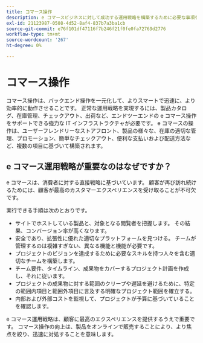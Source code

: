 ```yaml
---
title: コマース操作
description: e コマースビジネスに対して成功する運用戦略を構築するために必要な事項を説明します。
exl-id: 21123987-0508-4d52-8af4-837b7a3ba1cb
source-git-commit: e76f101df47116f7b246f21f0fe0fa72769d2776
workflow-type: tm+mt
source-wordcount: '267'
ht-degree: 0%

---
```


# コマース操作

コマース操作は、バックエンド操作を一元化して、よりスマートで迅速に、より効率的に動作させることです。 正常な運用戦略を実現するには、製品カタログ、在庫管理、チェックアウト、出荷など、エンドツーエンドの e コマース操作をサポートできる強力な IT インフラストラクチャが必要です。 e コマースの操作は、ユーザーフレンドリーなストアフロント、製品の様々な、在庫の適切な管理、プロモーション、簡単なチェックアウト、便利な支払いおよび配送方法など、複数の項目に基づいて構築されます。

## e コマース運用戦略が重要なのはなぜですか？

e コマースは、消費者に対する直接戦略に基づいています。 顧客が再び訪れ続けるためには、顧客が最高のカスタマーエクスペリエンスを受け取ることが不可欠です。

実行できる手順は次のとおりです。

- サイトでホストしている製品と、対象となる閲覧者を把握します。 その結果、コンバージョン率が高くなります。
- 安全であり、拡張性に優れた適切なプラットフォームを見つける。 チームが管理するのは複雑すぎない、異なる機能と機能が必要です。
- プロジェクトのビジョンを達成するために必要なスキルを持つ人々を含む適切なチームを構築します。
- チーム要件、タイムライン、成果物をカバーするプロジェクト計画を作成し、それに従います。
- プロジェクトの成果物に対する範囲のクリープや遅延を避けるために、特定の範囲内項目と範囲外項目に言及する明確なプロジェクト範囲を確立する。
- 内部および外部コストを監視して、プロジェクトが予算に基づいていることを確認します。

e コマース運用戦略は、顧客に最高のエクスペリエンスを提供するうえで重要です。 コマース操作の向上は、製品をオンラインで販売することにより、より焦点を絞り、迅速に対処することを意味します。
